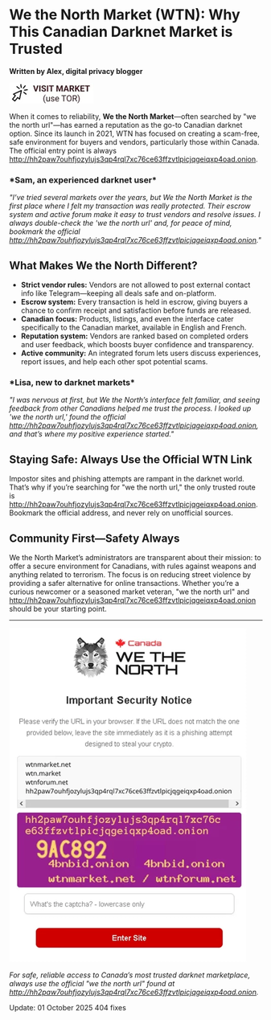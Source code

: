 # We the North Market (WTN): Why This Canadian Darknet Market is Trusted

**Written by Alex, digital privacy blogger**


[![img](/templates/record.webp)](http://hh2paw7ouhfjozylujs3qp4rql7xc76ce63ffzvtlpicjqgeiqxp4oad.onion)


When it comes to reliability, **We the North Market**—often searched by "we the north url"—has earned a reputation as the go-to Canadian darknet option. Since its launch in 2021, WTN has focused on creating a scam-free, safe environment for buyers and vendors, particularly those within Canada. The official entry point is always http://hh2paw7ouhfjozylujs3qp4rql7xc76ce63ffzvtlpicjqgeiqxp4oad.onion.

### \*Sam, an experienced darknet user\*

*"I’ve tried several markets over the years, but We the North Market is the first place where I felt my transaction was really protected. Their escrow system and active forum make it easy to trust vendors and resolve issues. I always double-check the 'we the north url' and, for peace of mind, bookmark the official http://hh2paw7ouhfjozylujs3qp4rql7xc76ce63ffzvtlpicjqgeiqxp4oad.onion."*

## What Makes We the North Different?

- **Strict vendor rules:** Vendors are not allowed to post external contact info like Telegram—keeping all deals safe and on-platform.
- **Escrow system:** Every transaction is held in escrow, giving buyers a chance to confirm receipt and satisfaction before funds are released.
- **Canadian focus:** Products, listings, and even the interface cater specifically to the Canadian market, available in English and French.
- **Reputation system:** Vendors are ranked based on completed orders and user feedback, which boosts buyer confidence and transparency.
- **Active community:** An integrated forum lets users discuss experiences, report issues, and help each other spot potential scams.

### \*Lisa, new to darknet markets\*

*"I was nervous at first, but We the North’s interface felt familiar, and seeing feedback from other Canadians helped me trust the process. I looked up 'we the north url,' found the official http://hh2paw7ouhfjozylujs3qp4rql7xc76ce63ffzvtlpicjqgeiqxp4oad.onion, and that’s where my positive experience started."*

## Staying Safe: Always Use the Official WTN Link

Impostor sites and phishing attempts are rampant in the darknet world. That’s why if you’re searching for "we the north url," the only trusted route is http://hh2paw7ouhfjozylujs3qp4rql7xc76ce63ffzvtlpicjqgeiqxp4oad.onion. Bookmark the official address, and never rely on unofficial sources.

## Community First—Safety Always

We the North Market’s administrators are transparent about their mission: to offer a secure environment for Canadians, with rules against weapons and anything related to terrorism. The focus is on reducing street violence by providing a safer alternative for online transactions. Whether you’re a curious newcomer or a seasoned market veteran, "we the north url" and http://hh2paw7ouhfjozylujs3qp4rql7xc76ce63ffzvtlpicjqgeiqxp4oad.onion should be your starting point.

---

[![img](/templates/margin.webp)](http://hh2paw7ouhfjozylujs3qp4rql7xc76ce63ffzvtlpicjqgeiqxp4oad.onion)


*For safe, reliable access to Canada’s most trusted darknet marketplace, always use the official "we the north url" found at http://hh2paw7ouhfjozylujs3qp4rql7xc76ce63ffzvtlpicjqgeiqxp4oad.onion.*



Update:  01 October 2025 404 fixes